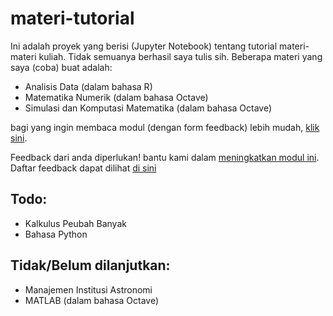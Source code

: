 # materi-tutorial
Ini adalah proyek yang berisi (Jupyter Notebook) tentang tutorial materi-materi kuliah. Tidak semuanya berhasil saya tulis sih. Beberapa materi yang saya (coba) buat adalah:
* Analisis Data (dalam bahasa R)
* Matematika Numerik (dalam bahasa Octave)
* Simulasi dan Komputasi Matematika (dalam bahasa Octave)

bagi yang ingin membaca modul (dengan form feedback) lebih mudah, [klik sini](https://nbviewer.jupyter.org/github/kekavigi/eksperimen/tree/master/materi%20tutorial/).

Feedback dari anda diperlukan! bantu kami dalam [meningkatkan modul ini](https://forms.gle/pWJd6y4hY4KWMcno6). Daftar feedback dapat dilihat [di sini](https://docs.google.com/spreadsheets/d/1pOHHvKxy4fxLTKoLLWgwCpq3yc3E0rDi_8cIXQ97g-o/edit?usp=sharing)

## Todo:
* Kalkulus Peubah Banyak
* Bahasa Python

## Tidak/Belum dilanjutkan:
* Manajemen Institusi Astronomi
* MATLAB (dalam bahasa Octave)

